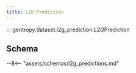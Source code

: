 ```yaml
---
title: L2G Prediction
---
```


::: gentropy.dataset.l2g_prediction.L2GPrediction

## Schema

--8<-- "assets/schemas/l2g_predictions.md"
